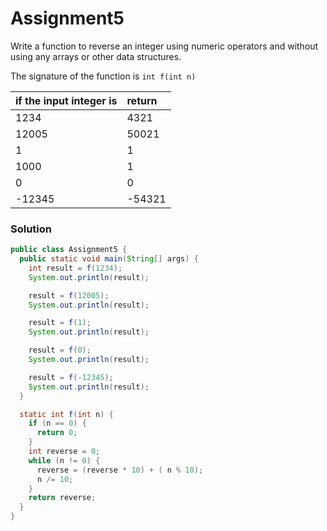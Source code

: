 # Assignment5

Write a function to reverse an integer using numeric operators and without using any arrays or other data structures.

The signature of the function is `int f(int n)`

| if the input integer is | return |
|:-------------|:-------------|
| 1234 | 4321 |
| 12005 | 50021 |
| 1 | 1 |
| 1000 | 1 |
| 0 | 0 |
| -12345 | -54321 |

### Solution

```java
public class Assignment5 {
  public static void main(String[] args) {
    int result = f(1234);
    System.out.println(result);

    result = f(12005);
    System.out.println(result);

    result = f(1);
    System.out.println(result);

    result = f(0);
    System.out.println(result);

    result = f(-12345);
    System.out.println(result);
  }

  static int f(int n) {
    if (n == 0) {
      return 0;
    }
    int reverse = 0;
    while (n != 0) {
      reverse = (reverse * 10) + ( n % 10);
      n /= 10;
    }
    return reverse;
  }
}
```
